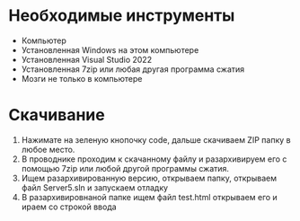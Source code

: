 # Необходимые инструменты
- Компьютер
- Установленная Windows на этом компьютере
- Установленная Visual Studio 2022
- Установленная 7zip или любая другая программа сжатия
- Мозги не только в компьютере

# Скачивание
1) Нажимате на зеленую кнопочку code, дальше скачиваем ZIP папку в любое место.
2) В проводнике проходим к скачанному файлу и разархивируем его с помощью 7zip или любой другой программы сжатия.
3) Ищем разархивированную версию, открываем папку, открываем файл Server5.sln и запускаем отладку
4) В разархивировнаной папке ищем файл test.html открываем его и ираем со строкой ввода
